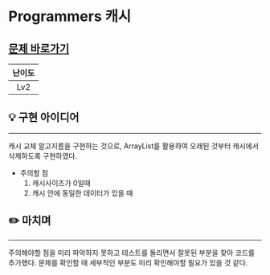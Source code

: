 # Programmers 캐시
## [문제 바로가기](https://school.programmers.co.kr/learn/courses/30/lessons/17680)
|난이도|
| :--: |
| Lv2 |

## 💡 구현 아이디어
---
캐시 교체 알고지름을 구현하는 것으로, ArrayList를 활용하여 오래된 것부터 캐시에서 삭제하도록 구현하였다.
- 주의할 점
    1. 캐시사이즈가 0일때
    2. 캐시 안에 동일한 데이터가 있을 때


## ✏️ 마치며
---
주의해야할 점을 미리 파악하지 못하고 테스트를 돌리면서 잘못된 부분을 찾아 코드를 추가했다. 문제를 확인할 때 세부적인 부분도 미리 확인해야할 필요가 있을 것 같다.